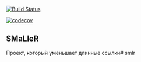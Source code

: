 [![Build Status](https://travis-ci.org/Tcheburatz0/smlr.svg?branch=master)](https://travis-ci.org/Theburatz0/smlr)

[![codecov](https://codecov.io/gh/finnetrolle/smlr/branch/master/graph/badge.svg)](https://codecov.io/gh/finnetrolle/smlr)

## SMaLleR

Проект, который уменьшает длинные ссылки# smlr
